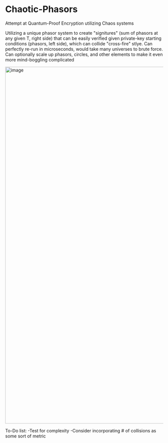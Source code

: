 # Chaotic-Phasors
Attempt at Quantum-Proof Encryption utilizing Chaos systems

Utilizing a unique phasor system to create "signitures" (sum of phasors at any given T, right side) that can be easily verified given private-key starting conditions (phasors, left side), which can collide "cross-fire" stlye. Can perfectly re-run in microseconds, would take many universes to brute force. Can optionally scale up phasors, circles, and other elements to make it even more mind-boggling complicated

<img width="1134" alt="image" src="https://github.com/jconorgrogan/Chaotic-Phasors/assets/130090573/e413c786-fc01-476c-8538-854be16284c4">


To-Do list:
-Test for complexity
-Consider incorporating # of collisions as some sort of metric
